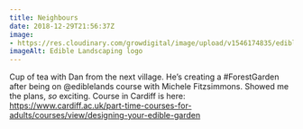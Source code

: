 ```yaml
---
title: Neighbours
date: 2018-12-29T21:56:37Z
image: 
- https://res.cloudinary.com/growdigital/image/upload/v1546174835/ediblelandscaping-logo-181230.jpg
imageAlt: Edible Landscaping logo
---
```


Cup of tea with Dan from the next village. He’s creating a #ForestGarden after being on @ediblelands course with Michele Fitzsimmons. Showed me the plans, *so* exciting. Course in Cardiff is here: <https://www.cardiff.ac.uk/part-time-courses-for-adults/courses/view/designing-your-edible-garden>
